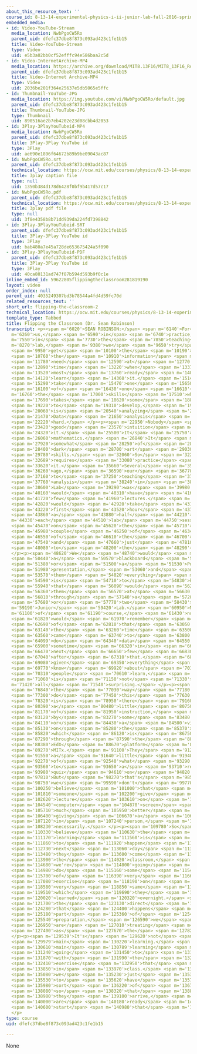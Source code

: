 ```yaml
---
about_this_resource_text: ''
course_id: 8-13-14-experimental-physics-i-ii-junior-lab-fall-2016-spring-2017
embedded_media:
- id: Video-YouTube-Stream
  media_location: NwbPgoCW5Ro
  parent_uid: dfefc37dbe8f873c093ad423c1fe1b15
  title: Video-YouTube-Stream
  type: Video
  uid: e5b3a02bb0cf52efffc94e586baa2c5d
- id: Video-InternetArchive-MP4
  media_location: https://archive.org/download/MIT8.13F16/MIT8_13F16_Robinson_Flipping_the_Classroom_300k.mp4
  parent_uid: dfefc37dbe8f873c093ad423c1fe1b15
  title: Video-Internet Archive-MP4
  type: Video
  uid: 2036be201f364e25637e5db5065e5ffc
- id: Thumbnail-YouTube-JPG
  media_location: https://img.youtube.com/vi/NwbPgoCW5Ro/default.jpg
  parent_uid: dfefc37dbe8f873c093ad423c1fe1b15
  title: Thumbnail-YouTube-JPG
  type: Thumbnail
  uid: 890516ae2b7eb4202e23d08cbb4d2053
- id: 3Play-3PlayYouTubeid-MP4
  media_location: NwbPgoCW5Ro
  parent_uid: dfefc37dbe8f873c093ad423c1fe1b15
  title: 3Play-3Play YouTube id
  type: 3Play
  uid: ae690e1896f64672b89b9be09043ac87
- id: NwbPgoCW5Ro.srt
  parent_uid: dfefc37dbe8f873c093ad423c1fe1b15
  technical_location: https://ocw.mit.edu/courses/physics/8-13-14-experimental-physics-i-ii-junior-lab-fall-2016-spring-2017/instructor-insights/dr.-sean-robinsons-insights/flipping-the-classroom-2/NwbPgoCW5Ro.srt
  title: 3play caption file
  type: null
  uid: 1350b384d178d6428f0bf9b417d57c17
- id: NwbPgoCW5Ro.pdf
  parent_uid: dfefc37dbe8f873c093ad423c1fe1b15
  technical_location: https://ocw.mit.edu/courses/physics/8-13-14-experimental-physics-i-ii-junior-lab-fall-2016-spring-2017/instructor-insights/dr.-sean-robinsons-insights/flipping-the-classroom-2/NwbPgoCW5Ro.pdf
  title: 3play pdf file
  type: null
  uid: 3f8e4358b8b71dd939da224fd7398842
- id: 3Play-3PlayYouTubeid-SRT
  parent_uid: dfefc37dbe8f873c093ad423c1fe1b15
  title: 3Play-3Play YouTube id
  type: 3Play
  uid: bab480a7e45a728de653675424a5f090
- id: 3Play-3PlayYouTubeid-PDF
  parent_uid: dfefc37dbe8f873c093ad423c1fe1b15
  title: 3Play-3Play YouTube id
  type: 3Play
  uid: 40ca80131ad747f87b594d593b9f0c1e
inline_embed_id: 59622805flippingtheclassroom281819190
layout: video
order_index: null
parent_uid: 4035249307bd3b78544a4fd4d59fc70d
related_resources_text: ''
short_url: flipping-the-classroom-2
technical_location: https://ocw.mit.edu/courses/physics/8-13-14-experimental-physics-i-ii-junior-lab-fall-2016-spring-2017/instructor-insights/dr.-sean-robinsons-insights/flipping-the-classroom-2
template_type: Tabbed
title: Flipping the Classroom (Dr. Sean Robinson)
transcript: <p><span m='6020'>SEAN ROBINSON:</span> <span m='6140'>For</span> <span
  m='6260'>us,</span> <span m='6590'>in</span> <span m='6740'>practice,</span> <span
  m='7550'>in</span> <span m='7730'>the</span> <span m='7850'>teaching</span> <span
  m='8270'>lab,</span> <span m='9380'>we</span> <span m='9650'>try</span> <span m='9860'>to</span>
  <span m='9950'>get</span> <span m='10100'>the</span> <span m='10190'>students</span>
  <span m='10760'>the</span> <span m='10910'>information</span> <span m='11540'>they</span>
  <span m='11780'>need</span> <span m='12590'>at</span> <span m='12770'>the</span>
  <span m='12890'>time</span> <span m='13220'>when</span> <span m='13370'>they're</span>
  <span m='13520'>most</span> <span m='13760'>ready</span> <span m='14000'>to</span>
  <span m='14120'>learn</span> <span m='14360'>it.</span> <span m='15140'>Let's</span>
  <span m='15290'>take</span> <span m='15470'>one</span> <span m='15650'>example</span>
  <span m='16100'>of</span> <span m='16430'>one</span> <span m='16610'>of</span> <span
  m='16760'>the</span> <span m='17000'>skills</span> <span m='17510'>which</span>
  <span m='17690'>takes</span> <span m='18620'>some</span> <span m='18860'>time</span>
  <span m='19220'>to</span> <span m='19310'>develop,</span> <span m='19920'>which</span>
  <span m='20060'>is</span> <span m='20540'>analyzing</span> <span m='21050'>data.</span>
  <span m='21470'>Data</span> <span m='21650'>analysis</span> <span m='22100'>is</span>
  <span m='22220'>hard.</span> </p><p><span m='22950'>Nobody</span> <span m='23210'>has</span>
  <span m='23420'>good</span> <span m='23570'>intuition</span> <span m='24020'>for</span>
  <span m='24320'>it.</span> <span m='25500'>It</span> <span m='25750'>involves</span>
  <span m='26060'>mathematics.</span> <span m='26840'>It</span> <span m='26960'>involves</span>
  <span m='27920'>somewhat</span> <span m='28250'>of</span> <span m='28340'>a</span>
  <span m='28400'>dark</span> <span m='28700'>art</span> <span m='29030'>of</span>
  <span m='29780'>skills.</span> <span m='32060'>So</span> <span m='32240'>everybody</span>
  <span m='32689'>requires</span> <span m='33080'>practice</span> <span m='33500'>at</span>
  <span m='33620'>it.</span> <span m='35660'>Several</span> <span m='35990'>years</span>
  <span m='36260'>ago,</span> <span m='36590'>our</span> <span m='36770'>approach</span>
  <span m='37160'>to</span> <span m='37250'>teaching</span> <span m='37580'>data</span>
  <span m='37760'>analysis</span> <span m='38240'>in</span> <span m='38360'>Junior</span>
  <span m='38600'>Lab</span> <span m='39290'>was</span> <span m='39980'>we</span>
  <span m='40160'>would</span> <span m='40310'>have</span> <span m='41660'>a</span>
  <span m='41720'>few</span> <span m='41960'>lectures.</span> <span m='42720'>We</span>
  <span m='42820'>would</span> <span m='42920'>take</span> <span m='43100'>the</span>
  <span m='43220'>first</span> <span m='43520'>hour</span> <span m='43760'>and</span>
  <span m='43860'>a</span> <span m='43880'>half</span> <span m='44210'>of</span> <span
  m='44330'>each</span> <span m='44510'>lab</span> <span m='44750'>session</span>
  <span m='45470'>on</span> <span m='45620'>the</span> <span m='45710'>first</span>
  <span m='45980'>couple</span> <span m='46250'>of</span> <span m='46340'>days</span>
  <span m='46550'>of</span> <span m='46610'>the</span> <span m='46700'>semester,</span>
  <span m='47540'>and</span> <span m='47660'>just</span> <span m='47810'>lecture</span>
  <span m='48080'>to</span> <span m='48200'>the</span> <span m='48290'>students.</span>
  </p><p><span m='48620'>We</span> <span m='48740'>would</span> <span m='48950'>give</span>
  <span m='50440'>a</span> <span m='50570'>blackboard</span> <span m='51020'>talk</span>
  <span m='51380'>or</span> <span m='51500'>a</span> <span m='51530'>PowerPoint</span>
  <span m='51980'>presentation,</span> <span m='53060'>and</span> <span m='53300'>tell</span>
  <span m='53570'>them</span> <span m='54020'>everything</span> <span m='54410'>there</span>
  <span m='54590'>is</span> <span m='54710'>to</span> <span m='54830'>know</span>
  <span m='55940'>that</span> <span m='56090'>would</span> <span m='56210'>get</span>
  <span m='56360'>them</span> <span m='56570'>at</span> <span m='56630'>least</span>
  <span m='56810'>through</span> <span m='57140'>a</span> <span m='57200'>semester</span>
  <span m='57680'>or</span> <span m='57770'>two</span> <span m='58430'>of</span> <span
  m='59190'>Junior</span> <span m='59420'>Lab.</span> <span m='60950'>Now</span> <span
  m='61100'>of</span> <span m='61190'>course,</span> <span m='61430'>nobody</span>
  <span m='61820'>would</span> <span m='61970'>remember</span> <span m='62420'>any</span>
  <span m='62690'>of</span> <span m='62810'>that</span> <span m='63050'>by</span>
  <span m='63140'>the</span> <span m='63260'>time</span> <span m='63500'>it</span>
  <span m='63560'>came</span> <span m='63740'>to</span> <span m='63800'>actually</span>
  <span m='64099'>do</span> <span m='64340'>data</span> <span m='64550'>analysis</span>
  <span m='65900'>sometime</span> <span m='66320'>in</span> <span m='66410'>the</span>
  <span m='66470'>next</span> <span m='66650'>few</span> <span m='66830'>weeks</span>
  <span m='67040'>after</span> <span m='67310'>that.</span> <span m='68850'>And</span>
  <span m='69080'>given</span> <span m='69350'>everything</span> <span m='69650'>we</span>
  <span m='69770'>know</span> <span m='69920'>about</span> <span m='70100'>how</span>
  <span m='70310'>people</span> <span m='70610'>learn,</span> <span m='70910'>that</span>
  <span m='71060'>is</span> <span m='71150'>not</span> <span m='71330'>at</span> <span
  m='71420'>all</span> <span m='71540'>surprising.</span> </p><p><span m='75780'>So</span>
  <span m='76840'>the</span> <span m='77030'>way</span> <span m='77180'>we</span>
  <span m='77300'>do</span> <span m='77450'>this</span> <span m='77630'>now</span>
  <span m='78320'>is</span> <span m='78950'>there</span> <span m='79160'>is</span>
  <span m='80390'>a</span> <span m='80480'>little</span> <span m='80750'>bit</span>
  <span m='81170'>of</span> <span m='81950'>instruction,</span> <span m='82880'>either</span>
  <span m='83120'>by</span> <span m='83270'>some</span> <span m='83480'>reading</span>
  <span m='84110'>or</span> <span m='84430'>a</span> <span m='84500'>video</span>
  <span m='85130'>on</span> <span m='85280'>the</span> <span m='85370'>web,</span>
  <span m='85820'>which</span> <span m='86120'>is</span> <span m='86750'>mediated</span>
  <span m='87290'>through</span> <span m='87590'>the</span> <span m='88010'>open</span>
  <span m='88380'>EdX</span> <span m='88670'>platform</span> <span m='89180'>on</span>
  <span m='89270'>MITx.</span> <span m='91100'>They</span> <span m='91220'>do</span>
  <span m='91550'>a</span> <span m='91640'>little</span> <span m='91940'>bit</span>
  <span m='92270'>of</span> <span m='92540'>what</span> <span m='93290'>amounts</span>
  <span m='93560'>to</span> <span m='93650'>a</span> <span m='93710'>reading</span>
  <span m='93980'>quiz</span> <span m='94610'>on</span> <span m='94820'>MITx.</span>
  <span m='97810'>But</span> <span m='98270'>that's</span> <span m='98570'>when--</span>
  <span m='98750'>we</span> <span m='99590'>don't</span> <span m='99770'>necessarily</span>
  <span m='100250'>believe</span> <span m='101000'>that</span> <span m='101300'>watching</span>
  <span m='101810'>someone</span> <span m='102200'>give</span> <span m='102500'>a</span>
  <span m='102620'>lecture</span> <span m='103610'>on</span> <span m='104480'>a</span>
  <span m='104540'>computer</span> <span m='104870'>screen</span> <span m='105470'>is</span>
  <span m='105710'>much</span> <span m='105950'>better</span> <span m='106220'>than</span>
  <span m='106400'>giving</span> <span m='106670'>a</span> <span m='106760'>lecture</span>
  <span m='107120'>in</span> <span m='107240'>person,</span> <span m='108080'>not</span>
  <span m='108230'>necessarily.</span> </p><p><span m='109780'>So</span> <span m='110090'>we</span>
  <span m='110330'>believe</span> <span m='110630'>the</span> <span m='110750'>real</span>
  <span m='111170'>learning</span> <span m='111560'>is</span> <span m='111680'>going</span>
  <span m='111860'>to</span> <span m='111920'>happen</span> <span m='112610'>the</span>
  <span m='112730'>next</span> <span m='113060'>day</span> <span m='113330'>when</span>
  <span m='113480'>they</span> <span m='113600'>come</span> <span m='113810'>to</span>
  <span m='113900'>the</span> <span m='114020'>classroom,</span> <span m='114560'>and</span>
  <span m='114680'>we're</span> <span m='114800'>going</span> <span m='114920'>to</span>
  <span m='114980'>do</span> <span m='115160'>some</span> <span m='115400'>sort</span>
  <span m='115700'>of</span> <span m='116390'>very</span> <span m='116690'>active</span>
  <span m='117080'>exercise</span> <span m='118190'>on</span> <span m='118430'>this</span>
  <span m='118580'>very</span> <span m='118850'>same</span> <span m='119060'>material</span>
  <span m='119510'>which</span> <span m='119690'>they</span> <span m='119840'>just</span>
  <span m='120020'>learned</span> <span m='120320'>overnight.</span> <span m='121220'>So</span>
  <span m='121700'>the</span> <span m='123130'>direct</span> <span m='123530'>instruction</span>
  <span m='124280'>that</span> <span m='124400'>happens</span> <span m='125030'>as</span>
  <span m='125180'>part</span> <span m='125360'>of</span> <span m='125450'>the</span>
  <span m='125540'>preparation,</span> <span m='126590'>we</span> <span m='126710'>really</span>
  <span m='126950'>are</span> <span m='127010'>treating</span> <span m='127310'>it</span>
  <span m='127400'>as</span> <span m='127670'>the</span> <span m='127820'>preparation.</span>
  </p><p><span m='129539'>It's</span> <span m='129620'>not</span> <span m='129889'>the</span>
  <span m='129979'>main</span> <span m='130220'>learning.</span> <span m='130520'>The</span>
  <span m='130610'>main</span> <span m='130789'>learning</span> <span m='131150'>is</span>
  <span m='131240'>going</span> <span m='131450'>to</span> <span m='131540'>happen</span>
  <span m='131870'>with</span> <span m='131990'>the</span> <span m='132110'>active</span>
  <span m='132410'>exercise</span> <span m='132950'>that</span> <span m='133040'>happens</span>
  <span m='133850'>in</span> <span m='133970'>class.</span> <span m='135000'>But</span>
  <span m='135080'>we</span> <span m='135230'>just</span> <span m='135380'>need</span>
  <span m='135530'>to</span> <span m='135620'>have</span> <span m='135770'>some</span>
  <span m='135980'>sort</span> <span m='136220'>of</span> <span m='136790'>priming</span>
  <span m='138080'>so</span> <span m='138320'>that</span> <span m='138830'>when</span>
  <span m='138980'>they</span> <span m='139100'>arrive,</span> <span m='139890'>they</span>
  <span m='140000'>are</span> <span m='140180'>ready</span> <span m='140480'>to</span>
  <span m='140600'>start</span> <span m='140980'>that</span> <span m='141200'>learning.</span>
  </p>
type: course
uid: dfefc37dbe8f873c093ad423c1fe1b15

---
```

None